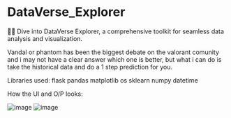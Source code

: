 # DataVerse_Explorer
🧠✨ Dive into DataVerse Explorer, a comprehensive toolkit for seamless data analysis and visualization. 

Vandal or phantom has been the biggest debate on the valorant comunity and i may not have a clear answer which one is better, but what i can do is take the historical data and do a 1 step prediction for you.

Libraries used:
flask
pandas
matplotlib
os
sklearn
numpy
datetime

How the UI and O/P looks:

![image](https://github.com/user-attachments/assets/8bea155f-c942-48c3-9eeb-83ee83a55e9e)
![image](https://github.com/user-attachments/assets/a459c616-8c3c-4aaa-9510-1bddc6af5ef3)

